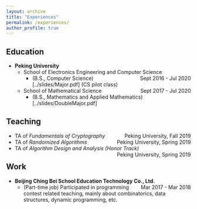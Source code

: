 ```yaml
---
layout: archive
title: "Experiences"
permalink: /experiences/
author_profile: true
---
```


## Education

* <b>Peking University</b>
    * School of Electronics Engineering and Computer Science <span style="float:right;"> Sept 2016 - Jul 2020 </span>
        * (B.S., Computer Science)[../slides/Major.pdf] (CS pilot class)
    * School of Mathematical Science <span style="float:right;"> Sept 2017 - Jul 2020 </span>
        * (B.S., Mathematics and Applied Mathematics)[../slides/DoubleMajor.pdf]

## Teaching

* TA of *Fundamentals of Cryptography*  <span style="float:right;">Peking University, Fall 2019</span>
* TA of *Randomized Algorithms*  <span style="float:right;">Peking University, Spring 2019</span>
* TA of *Algorithm Design and Analysis (Honor Track)*  <span style="float:right;">Peking University, Spring 2019</span>


## Work

* <b>Beijing Ching Bei School Education Technology Co., Ltd.</b> <span style="float:right;"> Mar 2017 - Mar 2018 </span>
    * (Part-time job) Participated in programming contest related teaching, mainly about combinatorics, data structures, dynamic programming, etc.
